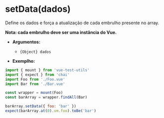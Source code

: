 # setData(dados)

Define os dados e força a atualização de cada embrulho presente no array.

**Nota: cada embrulho deve ser uma instância do Vue.**

- **Argumentos:**
  - `{Object} dados`

- **Exemplho:**

```js
import { mount } from 'vue-test-utils'
import { expect } from 'chai'
import Foo from './Foo.vue'
import Bar from './Bar.vue'

const wrapper = mount(Foo)
const barArray = wrapper.findAll(Bar)

barArray.setData({ foo: 'bar' })
expect(barArray.at(0).vm.foo).toBe('bar')
```
